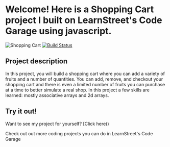 Welcome! Here is a Shopping Cart project I built on LearnStreet's
Code Garage using javascript.
===============================================================================================================

![Shopping Cart](http://qaa.learnstreet.com/cg/simple/static/images/shopping/shopping.png)
[![Build Status](https://127.0.0.1:5000/checking)]( https://127.0.0.1:5000/checking)

Project description
-------------------------

In this project, you will build a shopping cart where you can add a variety of fruits and a number of quantities. You can add, remove, and checkout your shopping cart and there is even a limited number of fruits you can purchase at a time to better simulate a real shop. In this project a few skills are learned: mostly associative arrays and 2d arrays.

Try it out!
--------------

Want to see my project for yourself? [Click here()

Check out out more coding projects you can do in LearnStreet's Code Garage
		
